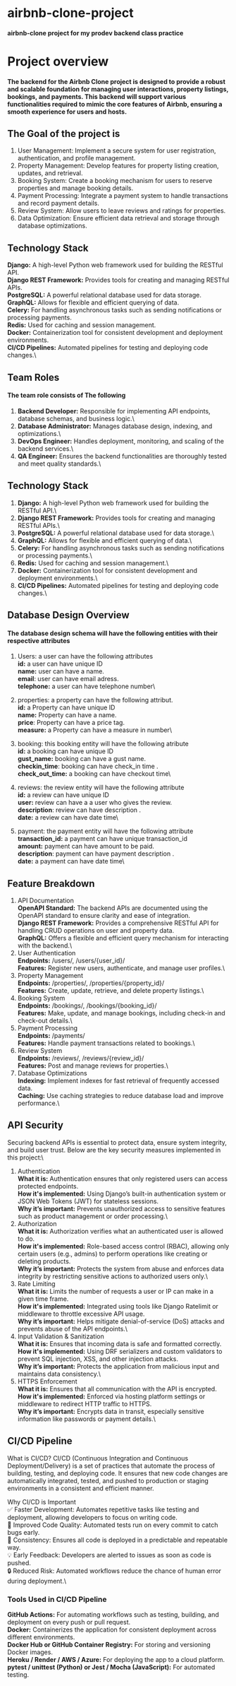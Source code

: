 # airbnb-clone-project
#### airbnb-clone project for my prodev backend class practice
# Project overview
#### The backend for the Airbnb Clone project is designed to provide a robust and scalable foundation for managing user interactions, property listings, bookings, and payments. This backend will support various functionalities required to mimic the core features of Airbnb, ensuring a smooth experience for users and hosts.
## The Goal of the project is
1. User Management: Implement a secure system for user registration, authentication, and profile management.
2. Property Management: Develop features for property listing creation, updates, and retrieval.
3. Booking System: Create a booking mechanism for users to reserve properties and manage booking details.
4. Payment Processing: Integrate a payment system to handle transactions and record payment details.
5. Review System: Allow users to leave reviews and ratings for properties.
6. Data Optimization: Ensure efficient data retrieval and storage through database optimizations.
## Technology Stack
**Django:** A high-level Python web framework used for building the RESTful API.\
**Django REST Framework:** Provides tools for creating and managing RESTful APIs.\
**PostgreSQL:** A powerful relational database used for data storage.\
**GraphQL:** Allows for flexible and efficient querying of data.\
**Celery:** For handling asynchronous tasks such as sending notifications or processing payments.\
**Redis:** Used for caching and session management.\
**Docker:** Containerization tool for consistent development and deployment environments.\
**CI/CD Pipelines:** Automated pipelines for testing and deploying code changes.\
## Team Roles
#### The team role consists of The following
1. **Backend Developer:** Responsible for implementing API endpoints, database schemas, and business logic.\
2. **Database Administrator:** Manages database design, indexing, and optimizations.\
3. **DevOps Engineer:** Handles deployment, monitoring, and scaling of the backend services.\
4. **QA Engineer:** Ensures the backend functionalities are thoroughly tested and meet quality standards.\

## Technology Stack
1. **Django:** A high-level Python web framework used for building the RESTful API.\
2. **Django REST Framework:** Provides tools for creating and managing RESTful APIs.\
3. **PostgreSQL:** A powerful relational database used for data storage.\
4. **GraphQL:** Allows for flexible and efficient querying of data.\
5. **Celery:** For handling asynchronous tasks such as sending notifications or processing payments.\
6. **Redis:** Used for caching and session management.\
7. **Docker:** Containerization tool for consistent development and deployment environments.\
8. **CI/CD Pipelines:** Automated pipelines for testing and deploying code changes.\
## Database Design Overview
#### The database design schema will have the following entities with their respective attributes
1. Users: a user can have the following attributes\
    **id:** a user can have unique ID\
    **name:** user can have a name.\
    **email**: user can have email adress.\
    **telephone:** a user can have telephone number\

2. properties: a property can have the following attribut.\
    **id:** a Property can have unique ID\
    **name:** Property can have a name.\
    **price**: Property can have a price tag.\
    **measure:** a Property can have a measure in number\

3. booking: this booking entity will have the following atribute\
    **id:** a booking can have unique ID\
    **gust_name:** booking can have a gust name.\
    **checkin_time**: booking can have check_in time .\
    **check_out_time:** a booking can have checkout time\

4. reviews: the review entity will have the following attribute\
    **id:** a review can have unique ID\
    **user:** review can have a a user who gives the review.\
    **description**: review can have description .\
    **date:** a review can have date time\

5. payment: the payment entity will have the following attribute\
    **transaction_id:** a payment can have unique transaction_id\
    **amount:** payment can have amount to be paid.\
    **description**: payment can have payment description .\
    **date:** a payment can have date time\

 ## Feature Breakdown 
1. API Documentation\
    **OpenAPI Standard:** The backend APIs are documented using the OpenAPI standard to ensure clarity and ease of integration.\
    **Django REST Framework:** Provides a comprehensive RESTful API for handling CRUD operations on user and property data.\
    **GraphQL:** Offers a flexible and efficient query mechanism for interacting with the backend.\
2. User Authentication\
    **Endpoints:** /users/, /users/{user_id}/\
    **Features:** Register new users, authenticate, and manage user profiles.\
3. Property Management\
    **Endpoints:** /properties/, /properties/{property_id}/\
    **Features:** Create, update, retrieve, and delete property listings.\
4. Booking System\
    **Endpoints:** /bookings/, /bookings/{booking_id}/\
    **Features:** Make, update, and manage bookings, including check-in and check-out details.\
5. Payment Processing\
    **Endpoints:** /payments/\
    **Features:** Handle payment transactions related to bookings.\
6. Review System\
    **Endpoints:** /reviews/, /reviews/{review_id}/\
    **Features:** Post and manage reviews for properties.\
7. Database Optimizations\
    **Indexing:** Implement indexes for fast retrieval of frequently accessed data.\
    **Caching:** Use caching strategies to reduce database load and improve performance.\

## API Security
Securing backend APIs is essential to protect data, ensure system integrity, and build user trust. Below are the key security measures implemented in this project:\

1. Authentication\
**What it is:** Authentication ensures that only registered users can access protected endpoints.\
**How it's implemented:** Using Django’s built-in authentication system or JSON Web Tokens (JWT) for stateless sessions.\
**Why it’s important:** Prevents unauthorized access to sensitive features such as product management or order processing.\
2. Authorization\
**What it is:** Authorization verifies what an authenticated user is allowed to do.\
**How it's implemented:** Role-based access control (RBAC), allowing only certain users (e.g., admins) to perform operations like creating or deleting products.\
**Why it’s important:** Protects the system from abuse and enforces data integrity by restricting sensitive actions to authorized users only.\
3. Rate Limiting\
**What it is:** Limits the number of requests a user or IP can make in a given time frame.\
**How it's implemented:** Integrated using tools like Django Ratelimit or middleware to throttle excessive API usage.\
**Why it’s important:** Helps mitigate denial-of-service (DoS) attacks and prevents abuse of the API endpoints.\
4. Input Validation & Sanitization\
**What it is:** Ensures that incoming data is safe and formatted correctly.\
**How it's implemented:** Using DRF serializers and custom validators to prevent SQL injection, XSS, and other injection attacks.\
**Why it’s important:** Protects the application from malicious input and maintains data consistency.\
5. HTTPS Enforcement\
    **What it is:** Ensures that all communication with the API is encrypted.\
    **How it's implemented:** Enforced via hosting platform settings or middleware to redirect HTTP traffic to HTTPS.\
    **Why it’s important:** Encrypts data in transit, especially sensitive information like passwords or payment details.\

## CI/CD Pipeline
What is CI/CD?
CI/CD (Continuous Integration and Continuous Deployment/Delivery) is a set of practices that automate the process of building, testing, and deploying code. It ensures that new code changes are automatically integrated, tested, and pushed to production or staging environments in a consistent and efficient manner.

Why CI/CD is Important\
✅ Faster Development: Automates repetitive tasks like testing and deployment, allowing developers to focus on writing code.\
🧪 Improved Code Quality: Automated tests run on every commit to catch bugs early.\
🔁 Consistency: Ensures all code is deployed in a predictable and repeatable way.\
💡 Early Feedback: Developers are alerted to issues as soon as code is pushed.\
🔒 Reduced Risk: Automated workflows reduce the chance of human error during deployment.\

### Tools Used in CI/CD Pipeline
**GitHub Actions:** For automating workflows such as testing, building, and deployment on every push or pull request.\
**Docker:** Containerizes the application for consistent deployment across different environments.\
**Docker Hub or GitHub Container Registry:** For storing and versioning Docker images.\
**Heroku / Render / AWS / Azure:** For deploying the app to a cloud platform.\
**pytest / unittest (Python) or Jest / Mocha (JavaScript):** For automated testing.